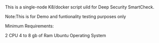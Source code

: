 This is a single-node K8/docker script uild for Deep Security SmartCheck.

Note:This is for Demo and funtionality testing purposes only


Minimum Requirements:

2 CPU
4 to 8 gb of Ram
Ubuntu Operating System
